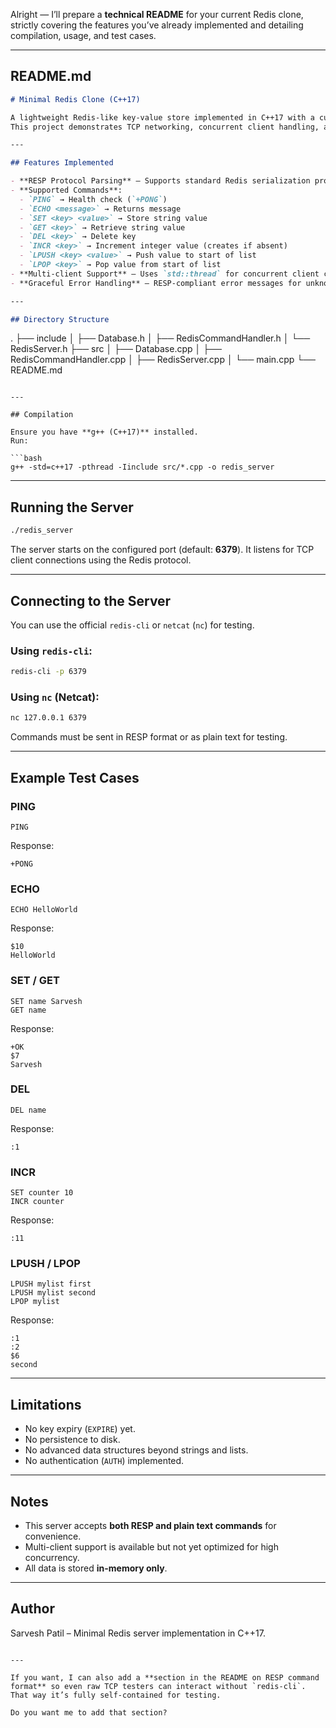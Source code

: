 Alright — I’ll prepare a **technical README** for your current Redis clone, strictly covering the features you’ve already implemented and detailing compilation, usage, and test cases.

---

## **README.md**

```markdown
# Minimal Redis Clone (C++17)

A lightweight Redis-like key-value store implemented in C++17 with a custom RESP protocol parser, supporting a subset of Redis commands.  
This project demonstrates TCP networking, concurrent client handling, and basic in-memory database management.

---

## Features Implemented

- **RESP Protocol Parsing** – Supports standard Redis serialization protocol for client communication.
- **Supported Commands**:
  - `PING` → Health check (`+PONG`)
  - `ECHO <message>` → Returns message
  - `SET <key> <value>` → Store string value
  - `GET <key>` → Retrieve string value
  - `DEL <key>` → Delete key
  - `INCR <key>` → Increment integer value (creates if absent)
  - `LPUSH <key> <value>` → Push value to start of list
  - `LPOP <key>` → Pop value from start of list
- **Multi-client Support** – Uses `std::thread` for concurrent client connections.
- **Graceful Error Handling** – RESP-compliant error messages for unknown commands.

---

## Directory Structure

```

.
├── include
│   ├── Database.h
│   ├── RedisCommandHandler.h
│   └── RedisServer.h
├── src
│   ├── Database.cpp
│   ├── RedisCommandHandler.cpp
│   ├── RedisServer.cpp
│   └── main.cpp
└── README.md

````

---

## Compilation

Ensure you have **g++ (C++17)** installed.  
Run:

```bash
g++ -std=c++17 -pthread -Iinclude src/*.cpp -o redis_server
````

---

## Running the Server

```bash
./redis_server
```

The server starts on the configured port (default: **6379**).
It listens for TCP client connections using the Redis protocol.

---

## Connecting to the Server

You can use the official `redis-cli` or `netcat` (`nc`) for testing.

### Using `redis-cli`:

```bash
redis-cli -p 6379
```

### Using `nc` (Netcat):

```bash
nc 127.0.0.1 6379
```

Commands must be sent in RESP format or as plain text for testing.

---

## Example Test Cases

### **PING**

```
PING
```

Response:

```
+PONG
```

### **ECHO**

```
ECHO HelloWorld
```

Response:

```
$10
HelloWorld
```

### **SET / GET**

```
SET name Sarvesh
GET name
```

Response:

```
+OK
$7
Sarvesh
```

### **DEL**

```
DEL name
```

Response:

```
:1
```

### **INCR**

```
SET counter 10
INCR counter
```

Response:

```
:11
```

### **LPUSH / LPOP**

```
LPUSH mylist first
LPUSH mylist second
LPOP mylist
```

Response:

```
:1
:2
$6
second
```

---

## Limitations

* No key expiry (`EXPIRE`) yet.
* No persistence to disk.
* No advanced data structures beyond strings and lists.
* No authentication (`AUTH`) implemented.

---

## Notes

* This server accepts **both RESP and plain text commands** for convenience.
* Multi-client support is available but not yet optimized for high concurrency.
* All data is stored **in-memory only**.

---

## Author

Sarvesh Patil – Minimal Redis server implementation in C++17.

```

---

If you want, I can also add a **section in the README on RESP command format** so even raw TCP testers can interact without `redis-cli`.  
That way it’s fully self-contained for testing.  

Do you want me to add that section?
```

